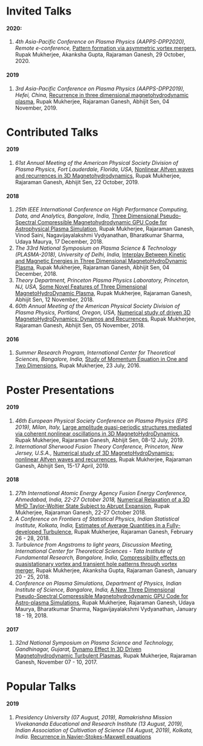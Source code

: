 # Invited Talks
#### 2020:
1. _4th Asia-Pacific Conference on Plasma Physics (AAPPS-DPP2020), Remote e-conference,_ [Pattern formation via asymmetric vortex mergers](https://drive.google.com/file/d/19AxPmq8GtiQYp9g08Q06UO4Ozs3Mk2Nf/view), Rupak Mukherjee, Akanksha Gupta, Rajaraman Ganesh, 29 October, 2020.
#### 2019
1. _3rd Asia-Pacific Conference on Plasma Physics (AAPPS-DPP2019), Hefei, China,_ [Recurrence in three dimensional magnetohydrodynamic plasma](https://drive.google.com/file/d/1CenyLFDsN7a8J--vnbt2zRmbb2WVsbeD/view), Rupak Mukherjee, Rajaraman Ganesh, Abhijit Sen, 04 November, 2019.

# Contributed Talks
#### 2019
1. _61st Annual Meeting of the American Physical Society Division of Plasma Physics, Fort Lauderdale, Florida, USA,_ [Nonlinear Alfven waves and recurrences in 3D Magnetohydrodynamics](https://drive.google.com/file/d/1QbFfkj9iDSDituX51VlL5zISQAYNyV6a/view), Rupak Mukherjee, Rajaraman Ganesh, Abhijit Sen, 22 October, 2019.
#### 2018
1. _25th IEEE International Conference on High Performance Computing, Data, and Analytics, Bangalore, India,_ [Three Dimensional Pseudo-Spectral Compressible Magnetohydrodynamic GPU Code for Astrophysical Plasma Simulation](https://drive.google.com/file/d/1msbYTV4khAVKDpDB6VxLj2SjFsLsXcdC/view), Rupak Mukherjee, Rajaraman Ganesh, Vinod Saini, Nagavijayalakshmi Vydyanathan, Bharatkumar Sharma, Udaya Maurya, 17 December, 2018.
2. _The 33rd National Symposium on Plasma Science & Technology (PLASMA-2018), University of Delhi, India,_ [Interplay Between Kinetic and Magnetic Energies in Three Dimensional MagnetoHydroDynamic Plasma](https://drive.google.com/file/d/1whr7hvboTh4zPftuT5LY-F-YkU-JQ7n2/view), Rupak Mukherjee, Rajaraman Ganesh, Abhijit Sen, 04 December, 2018.
3. _Theory Department, Princeton Plasma Physics Laboratory, Princeton, NJ, USA,_ [Some Novel Features of Three Dimensional MagnetoHydroDynamic Plasma](https://drive.google.com/file/d/1b1L2vr8KMXRgDztZ9__sd-6N1_9Zt2T8/view), Rupak Mukherjee, Rajaraman Ganesh, Abhijit Sen, 12 November, 2018.
4. _60th Annual Meeting of the American Physical Society Division of Plasma Physics, Portland, Oregon, USA,_ [Numerical study of driven 3D MagnetoHydroDynamics: Dynamos and Recurrences](https://drive.google.com/file/d/160fD7fAhm6lp1UnED_L96GHn-f6_-vvC/view), Rupak Mukherjee, Rajaraman Ganesh, Abhijit Sen, 05 November, 2018.
#### 2016
1. _Summer Research Program, International Center for Theoretical Sciences, Bangalore, India,_ [Study of Momentum Equation in One and Two Dimensions](https://drive.google.com/file/d/0B6yz4fhLgGUeNldIejZzaENoVzA/view), Rupak Mukherjee, 23 July, 2016.

# Poster Presentations
#### 2019
1. _46th European Physical Society Conference on Plasma Physics (EPS 2019), Milan, Italy,_ [Large amplitude quasi-periodic structures mediated via coherent nonlinear oscillations in 3D MagnetoHydroDynamics](https://drive.google.com/file/d/1LYOGZ2o4uYp9ywpuqW59xvH1xnqa0QIt/view), Rupak Mukherjee, Rajaraman Ganesh, Abhijit Sen, 08-12 July, 2019.
2. _International Sherwood Fusion Theory Conference, Princeton, New Jersey, U.S.A.,_ [Numerical study of 3D MagnetoHydroDynamics: nonlinear Alfven waves and recurrences](https://drive.google.com/file/d/1hm4Oz8qV8Kthy2SyjajkQgP3mOB6PP4E/view), Rupak Mukherjee, Rajaraman Ganesh, Abhijit Sen, 15-17 April, 2019.
#### 2018
1. _27th International Atomic Energy Agency Fusion Energy Conference, Ahmedabad, India, 22-27 October 2018,_ [Numerical Relaxation of a 3D MHD Taylor-Woltjer State Subject to Abrupt Expansion](https://drive.google.com/file/d/1vAkTKrK3OfumMoU9hbAkDp6rvZQjWSDl/view), Rupak Mukherjee, Rajaraman Ganesh, 22-27 October 2018.
2. _A Conference on Frontiers of Statistical Physics, Indian Statistical Institute, Kolkata, India,_ [Estimates of Average Quantities in a Fully-developed Turbulence](https://drive.google.com/file/d/1QfUqBXpzEIwSEPLDLi6WZ0PQJTJzQptU/view), Rupak Mukherjee, Rajaraman Ganesh, February 26 - 28, 2018.
3. _Turbulence from Angstroms to light years, Discussion Meeting, International Center for Theoretical Sciences - Tata Institute of Fundamental Research, Bangalore, India,_ [Compressibility effects on quasistationary vortex and transient hole patterns through vortex merger](https://drive.google.com/file/d/1wVvSYCsop8Z3GZNfN3K3g9OkyNN_MdPl/view), Rupak Mukherjee, Akanksha Gupta, Rajaraman Ganesh, January 20 - 25, 2018.
4. _Conference on Plasma Simulations, Department of Physics, Indian Institute of Science, Bangalore, India,_ [A New Three Dimensional Pseudo-Spectral Compressible Magnetohydrodynamic GPU Code for Astro-plasma Simulations](https://drive.google.com/file/d/1XNUbUp9pmFKBLhulvIzGK8X7Oausk2NB/view), Rupak Mukherjee, Rajaraman Ganesh, Udaya Maurya, Bharatkumar Sharma, Nagavijayalakshmi Vydyanathan, January 18 - 19, 2018.
#### 2017
1. _32nd National Symposium on Plasma Science and Technology, Gandhinagar, Gujarat,_ [Dynamo Effect In 3D Driven Magnetohydrodynamic Turbulent Plasmas](https://drive.google.com/file/d/1_BVy9d567avbxNAVNkavOxrVLElD-5l0/view), Rupak Mukherjee, Rajaraman Ganesh, November 07 - 10, 2017.

# Popular Talks
#### 2019
1. _Presidency University (07 August, 2019), Ramakrishna Mission Vivekananda Educational and Research Institute (13 August, 2019), Indian Association of Cultivation of Science (14 August, 2019), Kolkata, India._ [Recurrence in Navier-Stokes-Maxwell equations](https://drive.google.com/file/d/1709aRblSW367QRYGBkXGyzvUTL9tnDl4/view)
